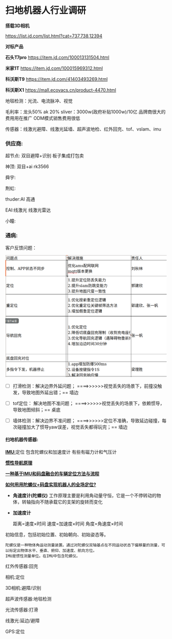 # 扫地机器人行业调研

**搭载3D相机**

https://list.jd.com/list.html?cat=737,738,12394



**对标产品**

**石头T7pro**  https://item.jd.com/100013131504.html

**米家1T**		https://item.jd.com/100015969312.html

**科沃斯T9** 	https://item.jd.com/41403493269.html

**科沃斯X1** 	https://mall.ecovacs.cn/product-4470.html



地毯检测：光流、电流脉冲、视觉



毛利率：龙头50% ak 20% sliver：3000w(政府补贴1000w)/10亿   品牌商很大的费用用在推广 ODM模式销售费用很低

传感器：线激光避障、线激光延墙、超声波地检、红外回充、tof、vslam、imu





### 供应商:

超节点: 双目避障+识别 板子集成打包卖

神顶: 双目+ai rk3566

舜宇:

荆虹:

thuder:AI 高通

EAI:线激光 线激光雷达

小瞳:



### 通病:


客户反馈问题：

<img src="扫地机器人行业调研.assets/image-20211227104115759.png" alt="image-20211227104115759" style="zoom:50%;" />



- [ ] 打滑检测：解决边界外延问题；    ====>>>>>>视觉丢失的场景下，前撞没触发，导致地图外延出错；==                                                                墙边
- [ ] tof定位：   解决地图不准问题；    ====>>>>>>视觉丢失的场景下，依赖惯导，导致地图倾斜；==                                                                           桌底
- [ ] 墙体检测：解决边界不准问题；    ====>>>>>>定位不准确，导致延边碰撞，每次碰撞加大了惯导yaw误差，视觉丢失都得玩完；==                  墙边



#### 扫地机器传感器:

[**IMU:**](https://blog.csdn.net/donnieliu/article/details/106555390?spm=1001.2101.3001.6650.2&utm_medium=distribute.pc_relevant.none-task-blog-2%7Edefault%7ECTRLIST%7Edefault-2.no_search_link&depth_1-utm_source=distribute.pc_relevant.none-task-blog-2%7Edefault%7ECTRLIST%7Edefault-2.no_search_link&utm_relevant_index=5)定位  包含陀螺仪和加速度计 有些有磁力计和气压计

[**惯性导航原理**](https://blog.csdn.net/zhouyy858/article/details/103270157?spm=1001.2101.3001.6650.9&utm_medium=distribute.pc_relevant.none-task-blog-2%7Edefault%7EBlogCommendFromBaidu%7Edefault-9.pc_relevant_default&depth_1-utm_source=distribute.pc_relevant.none-task-blog-2%7Edefault%7EBlogCommendFromBaidu%7Edefault-9.pc_relevant_default&utm_relevant_index=16)

[**一种基于IMU和码盘融合的车辆定位方法与流程**](http://www.xjishu.com/zhuanli/52/201911356214.html)

**[如何用用陀螺仪+码盘实现机器人的全场定位?](https://www.zhihu.com/question/355374240)**

- **角速度计(陀螺仪)**             工作原理主要是利用角动量守恒，它是一个不停转动的物体，转轴指向不随承载它的支架的旋转而变化

- **加速度计**

  距离=速度×时间  速度=加速度×时间    角度=角速度×时间　

初始信息，包括初始位置、初始朝向、初始姿态等。 

```
陀螺仪是一种物体角运动测量装置。通过对陀螺仪双轴基点在不同运动状态下偏移量的测量，可以标定出物体水平、垂直、俯仰、加速度、航向方位。
IMU是惯性测量单位。在IMU中包含陀螺仪。
```







红外传感器:回充

相机:定位

3D相机:避障/识别

超声波传感器:地毯检测

光流传感器:打滑

线激光:延边/避障

GPS:定位



